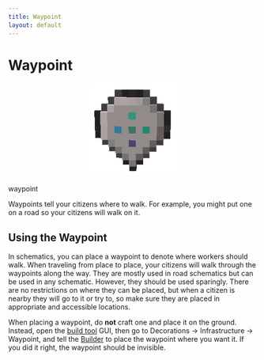 ```yaml
---
title: Waypoint
layout: default
---
```

# Waypoint

<div class="infobox box text-center">
    <p style="text-align:center;"><img src="../../assets/images/items/waypoint.png" alt="Waypoint"></p>
    <recipe>waypoint</recipe>
</div>

Waypoints tell your citizens where to walk. For example, you might put one on a road so your citizens will walk on it.
<br>

## Using the Waypoint

In schematics, you can place a waypoint to denote where workers should walk. When traveling from place to place, your citizens will walk through the waypoints along the way. They are mostly used in road schematics but can be used in any schematic. However, they should be used sparingly. There are no restrictions on where they can be placed, but when a citizen is nearby they will go to it or try to, so make sure they are placed in appropriate and accessible locations.

When placing a waypoint, do **not** craft one and place it on the ground. Instead, open the [build tool](../../source/items/buildtool) GUI, then go to Decorations -> Infrastructure -> Waypoint, and tell the [Builder](../../source/workers/builder) to place the waypoint where you want it. If you did it right, the waypoint should be invisible.
